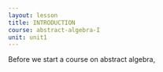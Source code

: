 ```yaml
---
layout: lesson
title: INTRODUCTION
course: abstract-algebra-I
unit: unit1
---
```



Before we start a course on abstract algebra, 
